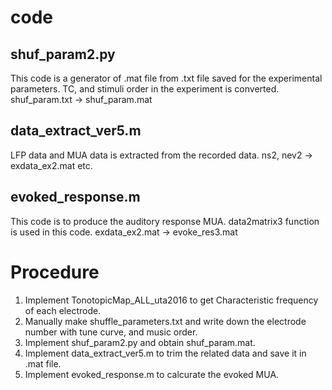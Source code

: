 # code

## shuf_param2.py

This code is a generator of .mat file from .txt file saved for the experimental parameters.
TC, and stimuli order in the experiment is converted.
shuf_param.txt -> shuf_param.mat


## data_extract_ver5.m

LFP data and MUA data is extracted from the recorded data.
ns2, nev2 -> exdata_ex2.mat etc.


## evoked_response.m

This code is to produce the auditory response MUA.
data2matrix3 function is used in this code.
exdata_ex2.mat -> evoke_res3.mat


# Procedure

1. Implement TonotopicMap_ALL_uta2016 to get Characteristic frequency of each electrode.
2. Manually make shuffle_parameters.txt and write down the electrode number with tune curve, and music order.
3. Implement shuf_param2.py and obtain shuf_param.mat.
4. Implement data_extract_ver5.m to trim the related data and save it in .mat file.
5. Implement evoked_response.m to calcurate the evoked MUA.
